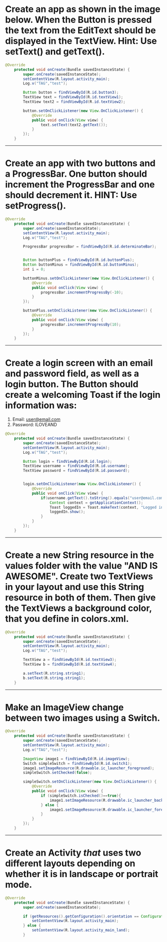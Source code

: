 # Create an app as shown in the image below. When the Button is pressed the text from the EditText should be displayed in the TextView. Hint: Use setText() and getText().

```java
@Override
    protected void onCreate(Bundle savedInstanceState) {
        super.onCreate(savedInstanceState);
        setContentView(R.layout.activity_main);
        Log.v("TAG","test");

        Button button = findViewById(R.id.button3);
        TextView text = findViewById(R.id.textView1);
        TextView text2 = findViewById(R.id.textView2);

        button.setOnClickListener(new View.OnClickListener() {
            @Override
            public void onClick(View view) {
                text.setText(text2.getText());
            }
        });
    }
```
___
# Create an app with two buttons and a ProgressBar. One button should increment the ProgressBar and one should decrement it. HINT: Use setProgress().

```java
@Override
    protected void onCreate(Bundle savedInstanceState) {
        super.onCreate(savedInstanceState);
        setContentView(R.layout.activity_main);
        Log.v("TAG","test");

        ProgressBar progressBar = findViewById(R.id.determinateBar);


        Button buttonPlus = findViewById(R.id.buttonPlus);
        Button buttonMinus = findViewById(R.id.buttonMinus);
        int i = 0;

        buttonMinus.setOnClickListener(new View.OnClickListener() {
            @Override
            public void onClick(View view) {
                progressBar.incrementProgressBy(-10);
            }
        });

        buttonPlus.setOnClickListener(new View.OnClickListener() {
            @Override
            public void onClick(View view) {
                progressBar.incrementProgressBy(10);
            }
        });
    }
```
___
# Create a login screen with an email and password field, as well as a login button. The Button should create a welcoming Toast if the login information was:
1. Email: user@email.com
2. Password: ILOVEAND

```java
@Override
    protected void onCreate(Bundle savedInstanceState) {
        super.onCreate(savedInstanceState);
        setContentView(R.layout.activity_main);
        Log.v("TAG","test");

        Button login = findViewById(R.id.login);
        TextView username = findViewById(R.id.username);
        TextView password = findViewById(R.id.password);


        login.setOnClickListener(new View.OnClickListener() {
            @Override
            public void onClick(View view) {
                if(username.getText().toString().equals("user@email.com") && password.getText().toString().equals("ILOVEAND")){
                    Context context = getApplicationContext();
                    Toast loggedIn = Toast.makeText(context, "Logged in",Toast.LENGTH_LONG);
                    loggedIn.show();
                }
            }
        });
    }
```
___
# Create a new String resource in the values folder with the value "AND IS AWESOME". Create two TextViews in your layout and use this String resource in both of them. Then give the TextViews a background color, that you define in colors.xml.

```java
@Override
    protected void onCreate(Bundle savedInstanceState) {
        super.onCreate(savedInstanceState);
        setContentView(R.layout.activity_main);
        Log.v("TAG","test");

        TextView a = findViewById(R.id.textView3);
        TextView b = findViewById(R.id.textView4);

        a.setText(R.string.string1);
        b.setText(R.string.string1);
    }
```

___

# Make an ImageView change between two images using a Switch.
```java
@Override
    protected void onCreate(Bundle savedInstanceState) {
        super.onCreate(savedInstanceState);
        setContentView(R.layout.activity_main);
        Log.v("TAG","test");

        ImageView image1 = findViewById(R.id.imageView);
        Switch simpleSwitch = findViewById(R.id.switch1);
        image1.setImageResource(R.drawable.ic_launcher_foreground);
        simpleSwitch.setChecked(false);

        simpleSwitch.setOnClickListener(new View.OnClickListener() {
            @Override
            public void onClick(View view) {
                if (simpleSwitch.isChecked()==true){
                    image1.setImageResource(R.drawable.ic_launcher_background);
                } else {
                    image1.setImageResource(R.drawable.ic_launcher_foreground);
                }
            }
        });
    }
```
___

# Create an **Activity** *that* uses two different layouts depending on whether it is in landscape or portrait mode.

```java
@Override
    protected void onCreate(Bundle savedInstanceState) {
        super.onCreate(savedInstanceState);

        if (getResources().getConfiguration().orientation == Configuration.ORIENTATION_PORTRAIT){
            setContentView(R.layout.activity_main);
        } else {
            setContentView(R.layout.activity_main_land);
        }
```
